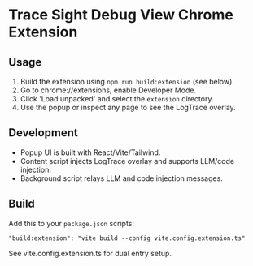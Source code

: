 # Trace Sight Debug View Chrome Extension

## Usage

1. Build the extension using `npm run build:extension` (see below).
2. Go to chrome://extensions, enable Developer Mode.
3. Click 'Load unpacked' and select the `extension` directory.
4. Use the popup or inspect any page to see the LogTrace overlay.

## Development

- Popup UI is built with React/Vite/Tailwind.
- Content script injects LogTrace overlay and supports LLM/code injection.
- Background script relays LLM and code injection messages.

## Build

Add this to your `package.json` scripts:

```
"build:extension": "vite build --config vite.config.extension.ts"
```

See vite.config.extension.ts for dual entry setup. 